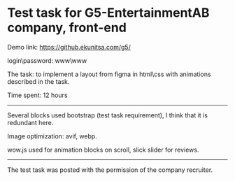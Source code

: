 # Test task for G5-EntertainmentAB company, front-end

Demo link: https://github.ekunitsa.com/g5/

login\password: www\www

The task: to implement a layout from figma in html\css with animations described in the task.

Time spent: 12 hours

___

Several blocks used bootstrap (test task requirement), I think that it is redundant here.

Image optimization: avif, webp.

wow.js used for animation blocks on scroll, slick slider for reviews.

___

The test task was posted with the permission of the company recruiter.
